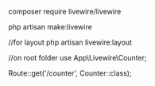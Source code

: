 
composer require livewire/livewire

php artisan make:livewire <name of file>

//for layout
php artisan livewire:layout


//on root folder
use App\Livewire\Counter;
 
Route::get('/counter', Counter::class);
